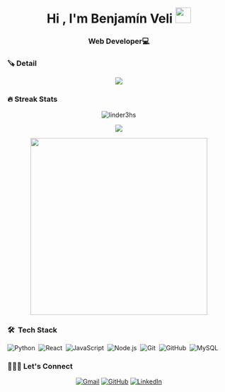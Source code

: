 
<h1 align="center">Hi , I'm Benjamín Veli <img src="https://media.giphy.com/media/hvRJCLFzcasrR4ia7z/giphy.gif" width="35"></h1>

<h3 align="center">Web Developer💻</h3>

### 🪚 Detail
<p align="center">
<img src="https://github-profile-trophy.vercel.app/?username=BenjaminVeli&theme=onedark" />
</p>



### 🔥 Streak Stats
<p align="center"><img src="https://github-readme-streak-stats.herokuapp.com/?user=BenjaminVeli&theme=algolia" alt="linder3hs"  /></p>

<p align="center"><img src="https://github-readme-stats.vercel.app/api/top-langs/?username=BenjaminVeli&layout=compact&theme=algolia"></p>

<p align="center" ><img src="https://github-readme-stats.vercel.app/api?username=BenjaminVeli&count_private=true&show_icons=true&&theme=algolia&include_all_commits=true" width="400"></p> 


### 🛠 &nbsp;Tech Stack

![Python](https://img.shields.io/badge/-Python-05122A?style=flat&logo=python)&nbsp;
![React](https://img.shields.io/badge/-React-05122A?style=flat&logo=react)&nbsp;
![JavaScript](https://img.shields.io/badge/-JavaScript-05122A?style=flat&logo=javascript)&nbsp;
![Node.js](https://img.shields.io/badge/-Node.js-05122A?style=flat&logo=node.js&logoColor=339933)&nbsp;
![Git](https://img.shields.io/badge/-Git-05122A?style=flat&logo=git)&nbsp;
![GitHub](https://img.shields.io/badge/-GitHub-05122A?style=flat&logo=github)&nbsp;
![MySQL](https://img.shields.io/badge/-MySQL-05122A?style=flat&logo=mysql&logoColor=4479A1)&nbsp;


### 🧑🏼‍💻 Let's Connect
<p align="center">
	<a href="mailto:velibenjamin222@gmail.com"><img src="https://img.icons8.com/bubbles/50/000000/gmail.png" alt="Gmail"/></a>
	<a href="https://github.com/BenjaminVeli"><img src="https://img.icons8.com/bubbles/50/000000/github.png" alt="GitHub"/></a>
	<a href="https://www.linkedin.com/in/benjamin-jhosep-veli-mariano/"><img src="https://img.icons8.com/bubbles/50/000000/linkedin.png" alt="LinkedIn"/></a>	
</p>





